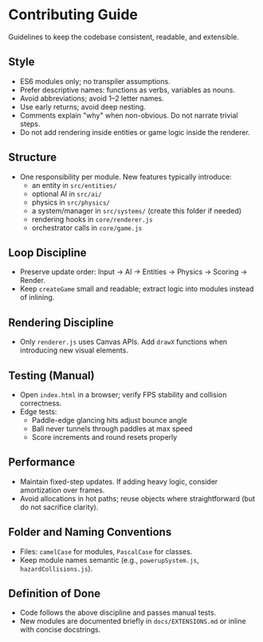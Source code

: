 # Contributing Guide

Guidelines to keep the codebase consistent, readable, and extensible.

## Style
- ES6 modules only; no transpiler assumptions.
- Prefer descriptive names: functions as verbs, variables as nouns.
- Avoid abbreviations; avoid 1–2 letter names.
- Use early returns; avoid deep nesting.
- Comments explain "why" when non-obvious. Do not narrate trivial steps.
- Do not add rendering inside entities or game logic inside the renderer.

## Structure
- One responsibility per module. New features typically introduce:
  - an entity in `src/entities/`
  - optional AI in `src/ai/`
  - physics in `src/physics/`
  - a system/manager in `src/systems/` (create this folder if needed)
  - rendering hooks in `core/renderer.js`
  - orchestrator calls in `core/game.js`

## Loop Discipline
- Preserve update order: Input → AI → Entities → Physics → Scoring → Render.
- Keep `createGame` small and readable; extract logic into modules instead of inlining.

## Rendering Discipline
- Only `renderer.js` uses Canvas APIs. Add `drawX` functions when introducing new visual elements.

## Testing (Manual)
- Open `index.html` in a browser; verify FPS stability and collision correctness.
- Edge tests:
  - Paddle-edge glancing hits adjust bounce angle
  - Ball never tunnels through paddles at max speed
  - Score increments and round resets properly

## Performance
- Maintain fixed-step updates. If adding heavy logic, consider amortization over frames.
- Avoid allocations in hot paths; reuse objects where straightforward (but do not sacrifice clarity).

## Folder and Naming Conventions
- Files: `camelCase` for modules, `PascalCase` for classes.
- Keep module names semantic (e.g., `powerupSystem.js`, `hazardCollisions.js`).

## Definition of Done
- Code follows the above discipline and passes manual tests.
- New modules are documented briefly in `docs/EXTENSIONS.md` or inline with concise docstrings.
